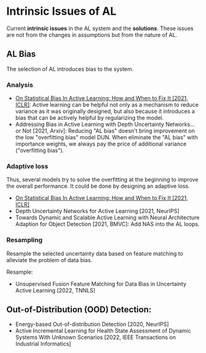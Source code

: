 # Intrinsic Issues of AL

Current **intrinsic issues** in the AL system and the **solutions**.
These issues are not from the changes in assumptions but from the nature of AL.

## AL Bias

The selection of AL introduces bias to the system.

### Analysis
- [On Statistical Bias In Active Learning: How and When to Fix It [2021, ICLR]](https://openreview.net/pdf?id=JiYq3eqTKY):
  Active learning can be helpful not only as a mechanism to reduce variance as it was originally designed, but also because it introduces a bias that can be actively helpful by regularizing the model.
- Addressing Bias in Active Learning with Depth Uncertainty Networks... or Not [2021, Arxiv]:
  Reducing "AL bias" doesn't bring improvement on the low "overfitting bias" model DUN.
  When eliminate the "AL bias" with importance weights, we always pay the price of additional variance ("overfitting bias").

### Adaptive loss
Thus, several models try to solve the overfitting at the beginning to improve the overall performance.
It could be done by designing an adaptive loss.

- [On Statistical Bias In Active Learning: How and When to Fix It [2021, ICLR]](https://openreview.net/pdf?id=JiYq3eqTKY)
- Depth Uncertainty Networks for Active Learning [2021, NeurIPS]
- Towards Dynamic and Scalable Active Learning with Neural Architecture Adaption for Object Detection [2021, BMVC]:
  Add NAS into the AL loops.

### Resampling

Resample the selected uncertainty data based on feature matching to alleviate the problem of data bias.

Resample:
- Unsupervised Fusion Feature Matching for Data Bias in Uncertainty Active Learning [2022, TNNLS]

## Out-of-Distribution (OOD) Detection:

- Energy-based Out-of-distribution Detection [2020, NeurIPS]
- Active Incremental Learning for Health State Assessment of Dynamic Systems With Unknown Scenarios [2022, IEEE Transactions on Industrial Informatics]